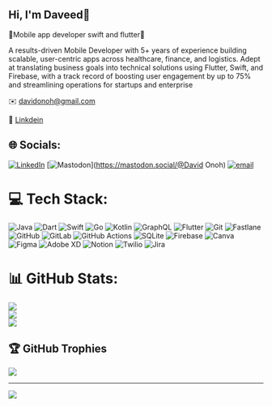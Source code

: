 ## Hi, I'm Daveed👋

📱Mobile app developer swift and flutter💙

A results-driven Mobile Developer with 5+ years of experience building scalable, user-centric apps
across healthcare, finance, and logistics. Adept at translating business goals into technical solutions using
Flutter, Swift, and Firebase, with a track record of boosting user engagement by up to 75% and streamlining
operations for startups and enterprise

✉️ davidonoh@gmail.com

🔗 [Linkdein](https://www.linkedin.com/in/david-onoh-1b96281a1/)


## 🌐 Socials:
[![LinkedIn](https://img.shields.io/badge/LinkedIn-%230077B5.svg?logo=linkedin&logoColor=white)](https://linkedin.com/in/https://www.linkedin.com/in/david-onoh-1b96281a1/) [![Mastodon](https://img.shields.io/badge/-MASTODON-%232B90D9?logo=mastodon&logoColor=white)](https://mastodon.social/@David Onoh) [![email](https://img.shields.io/badge/Email-D14836?logo=gmail&logoColor=white)](mailto:Davidonoh@gmail.com) 

# 💻 Tech Stack:
![Java](https://img.shields.io/badge/java-%23ED8B00.svg?style=for-the-badge&logo=openjdk&logoColor=white) ![Dart](https://img.shields.io/badge/dart-%230175C2.svg?style=for-the-badge&logo=dart&logoColor=white) ![Swift](https://img.shields.io/badge/swift-F54A2A?style=for-the-badge&logo=swift&logoColor=white) ![Go](https://img.shields.io/badge/go-%2300ADD8.svg?style=for-the-badge&logo=go&logoColor=white) ![Kotlin](https://img.shields.io/badge/kotlin-%237F52FF.svg?style=for-the-badge&logo=kotlin&logoColor=white) ![GraphQL](https://img.shields.io/badge/-GraphQL-E10098?style=for-the-badge&logo=graphql&logoColor=white) ![Flutter](https://img.shields.io/badge/Flutter-%2302569B.svg?style=for-the-badge&logo=Flutter&logoColor=white) ![Git](https://img.shields.io/badge/git-%23F05033.svg?style=for-the-badge&logo=git&logoColor=white) ![Fastlane](https://img.shields.io/badge/fastlane-%2382bd4e.svg?style=for-the-badge&logo=fastlane&logoColor=black) ![GitHub](https://img.shields.io/badge/github-%23121011.svg?style=for-the-badge&logo=github&logoColor=white) ![GitLab](https://img.shields.io/badge/gitlab-%23181717.svg?style=for-the-badge&logo=gitlab&logoColor=white) ![GitHub Actions](https://img.shields.io/badge/github%20actions-%232671E5.svg?style=for-the-badge&logo=githubactions&logoColor=white) ![SQLite](https://img.shields.io/badge/sqlite-%2307405e.svg?style=for-the-badge&logo=sqlite&logoColor=white) ![Firebase](https://img.shields.io/badge/firebase-a08021?style=for-the-badge&logo=firebase&logoColor=ffcd34) ![Canva](https://img.shields.io/badge/Canva-%2300C4CC.svg?style=for-the-badge&logo=Canva&logoColor=white) ![Figma](https://img.shields.io/badge/figma-%23F24E1E.svg?style=for-the-badge&logo=figma&logoColor=white) ![Adobe XD](https://img.shields.io/badge/Adobe%20XD-470137?style=for-the-badge&logo=Adobe%20XD&logoColor=#FF61F6) ![Notion](https://img.shields.io/badge/Notion-%23000000.svg?style=for-the-badge&logo=notion&logoColor=white) ![Twilio](https://img.shields.io/badge/Twilio-F22F46?style=for-the-badge&logo=Twilio&logoColor=white) ![Jira](https://img.shields.io/badge/jira-%230A0FFF.svg?style=for-the-badge&logo=jira&logoColor=white)
# 📊 GitHub Stats:
![](https://github-readme-stats.vercel.app/api?username=daveedson&theme=synthwave&hide_border=false&include_all_commits=false&count_private=false)<br/>
![](https://nirzak-streak-stats.vercel.app/?user=daveedson&theme=synthwave&hide_border=false)<br/>
![](https://github-readme-stats.vercel.app/api/top-langs/?username=daveedson&theme=synthwave&hide_border=false&include_all_commits=false&count_private=false&layout=compact)

## 🏆 GitHub Trophies
![](https://github-profile-trophy.vercel.app/?username=daveedson&theme=radical&no-frame=false&no-bg=false&margin-w=4)

---
[![](https://visitcount.itsvg.in/api?id=daveedson&icon=0&color=0)](https://visitcount.itsvg.in)

<!-- Proudly created with GPRM ( https://gprm.itsvg.in ) -->
